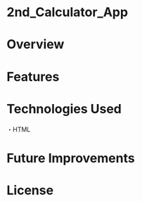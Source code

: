 # 2nd_Calculator_App

# Overview
# Features
# Technologies Used
・HTML
# Future Improvements
# License